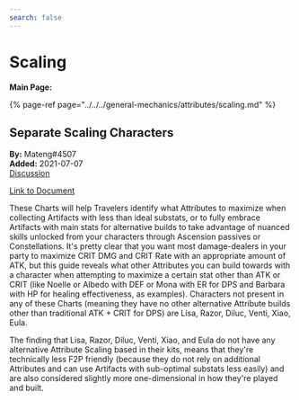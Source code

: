 ```yaml
---
search: false
---
```


# Scaling

**Main Page:**

{% page-ref page="../../../general-mechanics/attributes/scaling.md" %}

## Separate Scaling Characters

**By:** Mateng\#4507  
**Added:** 2021-07-07  
[Discussion](https://tickets.deeznuts.moe/ticket-archive/attachments_847605896133738536_858800978111627274_transcript-separate-scaling-characters.html)

[Link to Document](https://docs.google.com/spreadsheets/d/1y4O_AAd0bvBm40E9TFeAhxF72AHiT0O9wsm8omJ7ASE/edit?usp=sharing)

These Charts will help Travelers identify what Attributes to maximize when collecting Artifacts with less than ideal substats, or to fully embrace Artifacts with main stats for alternative builds to take advantage of nuanced skills unlocked from your characters through Ascension passives or Constellations. It's pretty clear that you want most damage-dealers in your party to maximize CRIT DMG and CRIT Rate with an appropriate amount of ATK, but this guide reveals what other Attributes you can build towards with a character when attempting to maximize a certain stat other than ATK or CRIT (like Noelle or Albedo with DEF or Mona with ER for DPS and Barbara with HP for healing effectiveness, as examples). Characters not present in any of these Charts (meaning they have no other alternative Attribute builds other than traditional ATK + CRIT for DPS) are Lisa, Razor, Diluc, Venti, Xiao, Eula.

The finding that Lisa, Razor, Diluc, Venti, Xiao, and Eula do not have any alternative Attribute Scaling based in their kits, means that they're technically less F2P friendly (because they do not rely on additional Attributes and can use Artifacts with sub-optimal substats less easily) and are also considered slightly more one-dimensional in how they're played and built.